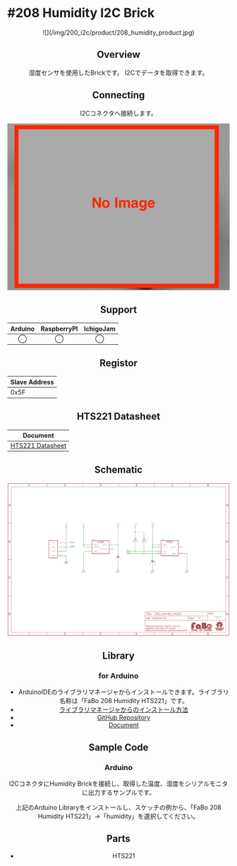 # #208 Humidity I2C Brick

<center>![](/img/200_i2c/product/208_humidity_product.jpg)
<!--COLORME-->

## Overview
湿度センサを使用したBrickです。
I2Cでデータを取得できます。

## Connecting
I2Cコネクタへ接続します。

![](/img/200_i2c/connect/208_humidity_connect.jpg)

## Support
|Arduino|RaspberryPI|IchigoJam|
|:--:|:--:|:--:|
|◯|◯|◯|

## Registor
| Slave Address |
| -- |
| 0x5F |

## HTS221 Datasheet
| Document |
| -- |
| [HTS221 Datasheet](http://www2.st.com/content/ccc/resource/technical/document/datasheet/4d/9a/9c/ad/25/07/42/34/DM00116291.pdf/files/DM00116291.pdf/jcr:content/translations/en.DM00116291.pdf) |

## Schematic
![](/img/200_i2c/schematic/208_humidity_schematic.png)

## Library
### for Arduino
- ArduinoIDEのライブラリマネージャからインストールできます。ライブラリ名称は「FaBo 208 Humidity HTS221」です。
- [ライブラリマネージャからのインストール方法](http://fabo.io/library_install.html)
- [GitHub Repository](https://github.com/FaBoPlatform/FaBoHumidity-HTS221-Library)
- [Document](http://fabo.io/doxygen/FaBoHumidity-HTS221-Library/)

## Sample Code
### Arduino
I2CコネクタにHumidity Brickを接続し、取得した温度、湿度をシリアルモニタに出力するサンプルです。

上記のArduino Libraryをインストールし、スケッチの例から、「FaBo 208 Humidity HTS221」→「humidity」を選択してください。


## Parts
- HTS221